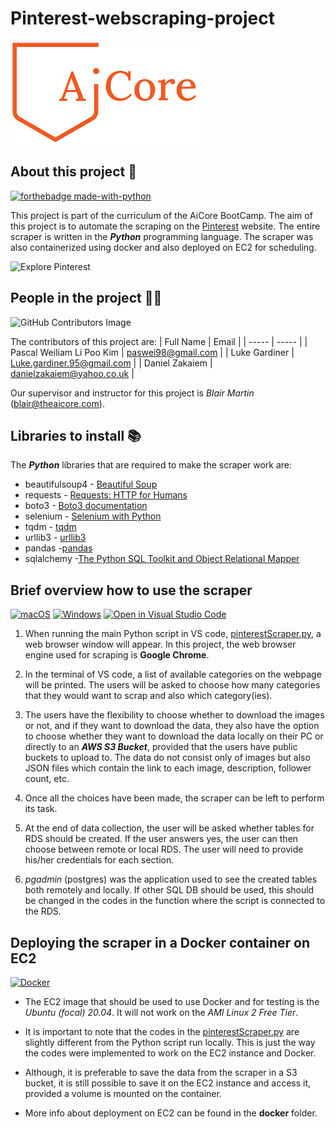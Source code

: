 # Pinterest-webscraping-project


![AiCore - Specialist Ai & Data Educator](./images/AiCore-logo.png)

## About this project 📑

[![forthebadge made-with-python](http://ForTheBadge.com/images/badges/made-with-python.svg)](https://www.python.org/)

This project is part of the curriculum of the AiCore BootCamp. The aim of this project is to automate the scraping on the [Pinterest](https://www.pinterest.co.uk/ideas/) website. The entire scraper is written in the ***Python*** programming language. The scraper was also containerized using docker and also deployed on EC2 for scheduling.

![Explore Pinterest](images/Pinterest-root-page.png)

## People in the project 👩‍💻

![GitHub Contributors Image](https://contrib.rocks/image?repo=BlairMar/Pinterest-webscraping-project)

The contributors of this project are:
| Full Name | Email |
| ----- | ----- |
| Pascal Weiliam Li Poo Kim | paswei98@gmail.com |
| Luke Gardiner | Luke.gardiner.95@gmail.com |
| Daniel Zakaiem | danielzakaiem@yahoo.co.uk |

Our supervisor and instructor for this project is *Blair Martin* (blair@theaicore.com).

## Libraries to install 📚

The ***Python*** libraries that are required to make the scraper work are:
- beautifulsoup4 - [Beautiful Soup](https://www.crummy.com/software/BeautifulSoup/bs4/doc/)
- requests - [Requests: HTTP for Humans](https://docs.python-requests.org/en/latest/)
- boto3 - [Boto3 documentation](https://boto3.amazonaws.com/v1/documentation/api/latest/index.html)
- selenium - [Selenium with Python](https://selenium-python.readthedocs.io/)
- tqdm - [tqdm](https://github.com/tqdm/tqdm)
- urllib3 - [urllib3](https://urllib3.readthedocs.io/en/stable/)
- pandas -[pandas](https://pandas.pydata.org/)
- sqlalchemy -[The Python SQL Toolkit and Object Relational Mapper](https://www.sqlalchemy.org/)


## Brief overview how to use the scraper

[![macOS](https://svgshare.com/i/ZjP.svg)](https://svgshare.com/i/ZjP.svg)
[![Windows](https://svgshare.com/i/ZhY.svg)](https://svgshare.com/i/ZhY.svg)
[![Open in Visual Studio Code](https://open.vscode.dev/badges/open-in-vscode.svg)](https://code.visualstudio.com/)

1. When running the main Python script in VS code, [pinterestScraper.py](src/pinterestScraper.py), a web browser window will appear. In this project, the web browser engine used for scraping is **Google Chrome**.

2. In the terminal of VS code, a list of available categories on the webpage will be printed. The users will be asked to choose how many categories that they would want to scrap and also which category(ies).

3. The users have the flexibility to choose whether to download the images or not, and if they want to download the data, they also have the option to choose whether they want to download the data locally on their PC or directly to an ***AWS S3 Bucket***, provided that the users have public buckets to upload to. The data do not consist only of images but also JSON files which contain the link to each image, description, follower count, etc.

4. Once all the choices have been made, the scraper can be left to perform its task.

5. At the end of data collection, the user will be asked whether tables for RDS should be created. If the user answers yes, the user can then choose between remote or local RDS. The user will need to provide his/her credentials for each section.

6. *pgadmin* (postgres) was the application used to see the created tables both remotely and locally. If other SQL DB should be used, this should be changed in the codes in the function where the script is connected to the RDS.

## Deploying the scraper in a Docker container on EC2

[![Docker](https://badgen.net/badge/icon/docker?icon=docker&label)](https://https://docker.com/)

* The EC2 image that should be used to use Docker and for testing is the *Ubuntu (focal) 20.04*. It will not work on the *AMI Linux 2 Free Tier*.

* It is important to note that the codes in the [pinterestScraper.py](docker/EC2-Ubuntu-20.04/pinterestScraper.py) are slightly different from the Python script run locally. This is just the way the codes were implemented to work on the EC2 instance and Docker.

* Although, it is preferable to save the data from the scraper in a S3 bucket, it is still possible to save it on the EC2 instance and access it, provided a volume is mounted on the container.

* More info about deployment on EC2 can be found in the **docker** folder.

